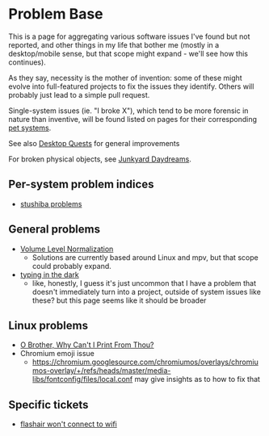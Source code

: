 # Problem Base

This is a page for aggregating various software issues I've found but not reported, and other things in my life that bother me (mostly in a desktop/mobile sense, but that scope might expand - we'll see how this continues).

As they say, necessity is the mother of invention: some of these might evolve into full-featured projects to fix the issues they identify. Others will probably just lead to a simple pull request.

Single-system issues (ie. "I broke X"), which tend to be more forensic in nature than inventive, will be found listed on pages for their corresponding [pet systems](1c1b77bb-9e37-4d0a-9dd2-5bafbeee15f5.md).

See also [Desktop Quests](445ae6d8-5796-43b7-8648-704c8ebb9e18.md) for general improvements

For broken physical objects, see [Junkyard Daydreams](33bcb20b-5d20-42e5-8eba-15541882e48a.md).

## Per-system problem indices

- [stushiba problems](7a8242c0-f6fc-42a1-a077-b1205bcae73d.md)

## General problems

- [Volume Level Normalization](05d4a116-d930-46cd-9aa3-36f83ce5ec95.md)
  - Solutions are currently based around Linux and mpv, but that scope could probably expand.
- [typing in the dark](e4656a48-10a4-43c4-af22-fa26aab0f7ba.md)
  - like, honestly, I guess it's just uncommon that I have a problem that doesn't immediately turn into a project, outside of system issues like these? but this page seems like it should be broader

## Linux problems

- [O Brother, Why Can't I Print From Thou?](02fa1f7d-e17f-4c4d-a43d-b89fa6a63efe.md)
- Chromium emoji issue
  - https://chromium.googlesource.com/chromiumos/overlays/chromiumos-overlay/+/refs/heads/master/media-libs/fontconfig/files/local.conf may give insights as to how to fix that

## Specific tickets

- [flashair won't connect to wifi](85633546-c361-4654-90fc-634dcfe0c5b0.md)
